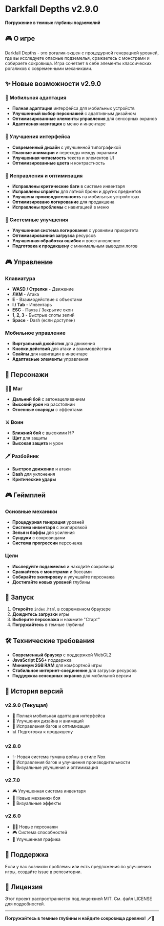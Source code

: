 # Darkfall Depths v2.9.0

**Погружение в темные глубины подземелий**

## 🎮 О игре

Darkfall Depths - это рогалик-экшен с процедурной генерацией уровней, где вы исследуете опасные подземелья, сражаетесь с монстрами и собираете сокровища. Игра сочетает в себе элементы классических рогаликов с современными механиками.

## ✨ Новые возможности v2.9.0

### 📱 Мобильная адаптация
- **Полная адаптация** интерфейса для мобильных устройств
- **Улучшенный выбор персонажей** с адаптивным дизайном
- **Оптимизированные элементы управления** для сенсорных экранов
- **Адаптивная навигация** в меню и инвентаре

### 🎨 Улучшения интерфейса
- **Современный дизайн** с улучшенной типографикой
- **Плавные анимации** и переходы между экранами
- **Улучшенная читаемость** текста и элементов UI
- **Оптимизированные цвета** и контрастность

### 🔧 Исправления и оптимизация
- **Исправлены критические баги** в системе инвентаря
- **Исправлены спрайты** для латной брони и других предметов
- **Улучшена производительность** на мобильных устройствах
- **Оптимизировано логирование** для продакшена
- **Исправлены проблемы** с навигацией в меню

### 🎯 Системные улучшения
- **Улучшенная система логирования** с уровнями приоритета
- **Оптимизированная загрузка** ресурсов
- **Улучшенная обработка ошибок** и восстановление
- **Подготовка к продакшену** с минимальным выводом логов

## 🎮 Управление

### Клавиатура
- **WASD / Стрелки** - Движение
- **ЛКМ** - Атака
- **E** - Взаимодействие с объектами
- **I / Tab** - Инвентарь
- **ESC** - Пауза / Закрытие окон
- **1, 2, 3** - Быстрые слоты зелий
- **Space** - Dash (если доступен)

### Мобильное управление
- **Виртуальный джойстик** для движения
- **Кнопки действий** для атаки и взаимодействия
- **Свайпы** для навигации в инвентаре
- **Адаптивные элементы** управления

## 🎯 Персонажи

### 🧙‍♂️ Маг
- **Дальний бой** с автонацеливанием
- **Высокий урон** на расстоянии
- **Огненные снаряды** с эффектами

### ⚔️ Воин
- **Ближний бой** с высокими HP
- **Щит** для защиты
- **Высокая защита** и урон

### 🗡️ Разбойник
- **Быстрое движение** и атаки
- **Dash** для уклонения
- **Критические удары**

## 🎮 Геймплей

### Основные механики
- **Процедурная генерация** уровней
- **Система инвентаря** с экипировкой
- **Зелья и баффы** для усиления
- **Сундуки** с сокровищами
- **Система прогрессии** персонажа

### Цели
- **Исследуйте подземелья** и находите сокровища
- **Сражайтесь с монстрами** и боссами
- **Собирайте экипировку** и улучшайте персонажа
- **Достигайте новых уровней** глубины

## 🚀 Запуск

1. **Откройте** `index.html` в современном браузере
2. **Дождитесь загрузки** игры
3. **Выберите персонажа** и нажмите "Старт"
4. **Погружайтесь** в темные глубины!

## 🛠️ Технические требования

- **Современный браузер** с поддержкой WebGL2
- **JavaScript ES6+** поддержка
- **Минимум 2GB RAM** для комфортной игры
- **Стабильное интернет-соединение** для загрузки ресурсов
- **Поддержка сенсорных экранов** для мобильной версии

## 📝 История версий

### v2.9.0 (Текущая)
- 📱 Полная мобильная адаптация интерфейса
- 🎨 Улучшения дизайна и анимаций
- 🔧 Исправления багов и оптимизация
- 📊 Подготовка к продакшену

### v2.8.0
- ✨ Новая система тумана войны в стиле Nox
- 🔧 Исправления багов и улучшения производительности
- 🎨 Визуальные улучшения и оптимизация

### v2.7.0
- 🎮 Улучшенная система инвентаря
- 🎯 Новые механики боя
- 🎨 Визуальные эффекты

### v2.6.0
- 🧙‍♂️ Новые персонажи
- 🎮 Система способностей
- 🎨 Улучшенная графика

## 🤝 Поддержка

Если у вас возникли проблемы или есть предложения по улучшению игры, создайте issue в репозитории.

## 📄 Лицензия

Этот проект распространяется под лицензией MIT. См. файл LICENSE для подробностей.

---

**Погружайтесь в темные глубины и найдите сокровища древних!** 🗡️💎 